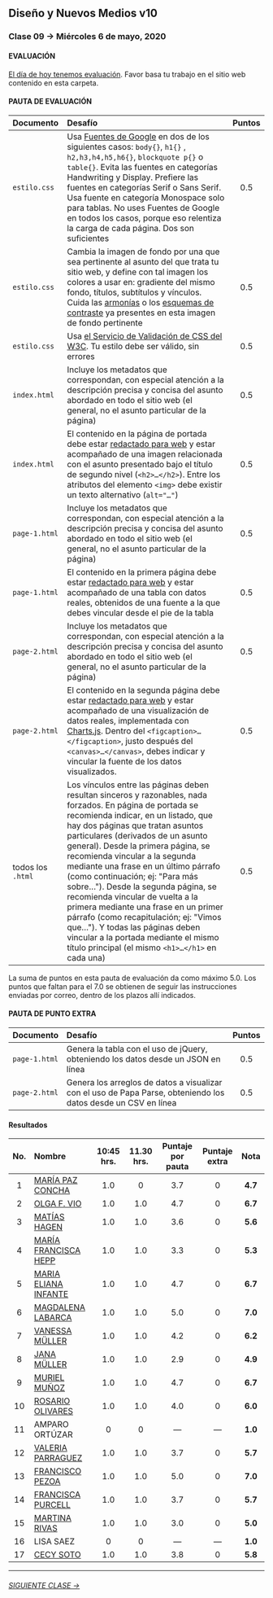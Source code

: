 ## Diseño y Nuevos Medios v10 

### Clase 09 → Miércoles 6 de mayo, 2020

#### EVALUACIÓN

[El día de hoy tenemos evaluación](https://profesorfaco.github.io/dno037-2020/clase-09/). Favor basa tu trabajo en el sitio web contenido en esta carpeta. 

#### PAUTA DE EVALUACIÓN

| Documento   | Desafío         		        	   | Puntos |
|:-------------|:--------------------------------|:------:|
| `estilo.css` | Usa [Fuentes de Google](https://fonts.google.com/) en dos de los siguientes casos: `body{}`,  `h1{}` , `h2,h3,h4,h5,h6{}`, `blockquote p{}` o `table{}`. Evita las fuentes en categorías Handwriting y Display. Prefiere las fuentes en categorías Serif o Sans Serif. Usa fuente en categoría Monospace solo para tablas. No uses Fuentes de Google en todos los casos, porque eso relentiza la carga de cada página. Dos son suficientes | 0.5 |
| `estilo.css` | Cambia la imagen de fondo por una que sea pertinente al asunto del que trata tu sitio web, y define con tal imagen los colores a usar en: gradiente del mismo fondo, títulos, subtítulos y vínculos. Cuida las [armonías](http://proyectacolor.cl/percepcion-del-color/armonias-de-color/) o los [esquemas de contraste](http://www.proyectacolor.cl/percepcion-del-color/esquemas-de-contraste/) ya presentes en esta imagen de fondo pertinente | 0.5 |
| `estilo.css` | Usa [el Servicio de Validación de CSS del W3C](https://jigsaw.w3.org/css-validator). Tu estilo debe ser válido, sin errores | 0.5 |
| `index.html` | Incluye los metadatos que correspondan, con especial atención a la descripción precisa y concisa del asunto abordado en todo el sitio web (el general, no el asunto particular de la página) | 0.5 |
| `index.html` | El contenido en la página de portada debe estar [redactado para web](https://www.nngroup.com/articles/how-users-read-on-the-web/) y estar acompañado de una imagen relacionada con el asunto presentado bajo el título de segundo nivel (`<h2>…</h2>`). Entre los atributos del elemento `<img>` debe existir un texto alternativo (`alt="…"`) | 0.5 |
| `page-1.html` | Incluye los metadatos que correspondan, con especial atención a la descripción precisa y concisa del asunto abordado en todo el sitio web (el general, no el asunto particular de la página) | 0.5 |
| `page-1.html` | El contenido en la primera página debe estar [redactado para web](https://www.nngroup.com/articles/how-users-read-on-the-web/) y estar acompañado de una tabla con datos reales, obtenidos de una fuente a la que debes vincular desde el pie de la tabla | 0.5 |
| `page-2.html` | Incluye los metadatos que correspondan, con especial atención a la descripción precisa y concisa del asunto abordado en todo el sitio web (el general, no el asunto particular de la página) | 0.5 |
| `page-2.html` | El contenido en la segunda página debe estar [redactado para web](https://www.nngroup.com/articles/how-users-read-on-the-web/) y estar acompañado de una visualización de datos reales, implementada con [Charts.js](https://www.chartjs.org/). Dentro del `<figcaption>…</figcaption>`, justo después del `<canvas>…</canvas>`, debes indicar y vincular la fuente de los datos visualizados. | 0.5 |
| todos los `.html` | Los vínculos entre las páginas deben resultan sinceros y razonables, nada forzados. En página de portada se recomienda indicar, en un listado, que hay dos páginas que tratan asuntos particulares (derivados de un asunto general). Desde la primera página, se recomienda vincular a la segunda mediante una frase en un último párrafo (como continuación; ej: "Para más sobre…"). Desde la segunda página, se recomienda vincular de vuelta a la primera mediante una frase en un primer párrafo (como recapitulación; ej: "Vimos que…"). Y todas las páginas deben vincular a la portada mediante el mismo título principal (el mismo `<h1>…</h1>` en cada una)  | 0.5 |

La suma de puntos en esta pauta de evaluación da como máximo 5.0. Los puntos que faltan para el 7.0 se obtienen de seguir las instrucciones enviadas por correo, dentro de los plazos allí indicados.

#### PAUTA DE PUNTO EXTRA

| Documento     | Desafío         		        	   | Puntos |
|:--------------|:---------------------------------|:------:|
| `page-1.html` | Genera la tabla con el uso de jQuery, obteniendo los datos desde un JSON en línea | 0.5 | 
| `page-2.html` | Genera los arreglos de datos a visualizar con el uso de Papa Parse, obteniendo los datos desde un CSV en línea | 0.5 | 


#### Resultados

| No.   | Nombre                  | 10:45 hrs. | 11.30 hrs. | Puntaje por pauta | Puntaje extra | Nota     |
|:-----:|:------------------------|:----------:|:----------:|:-----------------:|:-------------:|:--------:|
|   1   | [MARÍA PAZ CONCHA](https://mpconcha.github.io/clase-09/) | 1.0 | 0 | 3.7 | 0 | **4.7** |
|   2   | [OLGA F. VIO](https://caracolga.github.io/clase-09/) | 1.0 | 1.0 | 4.7 | 0 | **6.7** |
|   3   | [MATÍAS HAGEN](https://matihagene.github.io/clase-09/) | 1.0 | 1.0 | 3.6 | 0 | **5.6** |
|   4   | [MARÍA FRANCISCA HEPP](https://franhepp.github.io/clase-09/) | 1.0 | 1.0 | 3.3 | 0 | **5.3** |
|   5   | [MARIA ELIANA INFANTE](https://maritainfante.github.io/clase-09/) | 1.0 | 1.0 | 4.7 | 0 | **6.7** |
|   6   | [MAGDALENA LABARCA](https://maidalw.github.io/clase-09/) | 1.0 | 1.0 | 5.0 | 0 |**7.0** |
|   7   | [VANESSA MÜLLER](https://vymuller.github.io/clase-09/) | 1.0 | 1.0 | 4.2 | 0 | **6.2** |
|   8   | [JANA MÜLLER](https://janakristin.github.io/clase-09/) | 1.0 | 1.0 | 2.9 | 0 | **4.9** |
|   9   | [MURIEL MUÑOZ](https://murimu.github.io/clase-09/) | 1.0 | 1.0 | 4.7 | 0 | **6.7** |
|  10   | [ROSARIO OLIVARES](https://rosarioof.github.io/Clase-09/) | 1.0 | 1.0 | 4.0 | 0 | **6.0** |
|  11   | AMPARO ORTÚZAR          | 0 | 0 | — | — | **1.0** |
|  12   | [VALERIA PARRAGUEZ](https://valeriaparraguezojeda.github.io/clase-09/) | 1.0 | 1.0 | 3.7 | 0 | **5.7** |
|  13   | [FRANCISCO PEZOA](https://panshios.github.io/clase-09/) | 1.0 | 1.0 | 5.0 | 0 | **7.0** |
|  14   | [FRANCISCA PURCELL](https://fmpurcell.github.io/clase-09/) | 1.0 | 1.0 | 3.7 | 0 | **5.7** |
|  15   | [MARTINA RIVAS](https://mrivas29.github.io/clase-09/) | 1.0 | 1.0 | 3.0 | 0 | **5.0** |
|  16   | LISA SAEZ               | 0 | 0 | — | — | **1.0** |
|  17   | [CECY SOTO](https://cecysoto.github.io/clase-09/) | 1.0 | 1.0 | 3.8 | 0 | **5.8** |

- - - - - - - 

###### [SIGUIENTE CLASE →](https://github.com/profesorfaco/dno037-2020/tree/gh-pages/clase-10)
